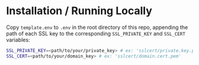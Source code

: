 # Installation / Running Locally

Copy `template.env` to `.env` in the root directory of this repo, appending the path of each SSL key to the corresponding `SSL_PRIVATE_KEY` and `SSL_CERT` variables:

```bash
SSL_PRIVATE_KEY=<path/to/your/private_key> # ex: 'sslcert/private.key.pem'
SSL_CERT=<path/to/your/domain_key> # ex: 'sslcert/domain.cert.pem'
```
